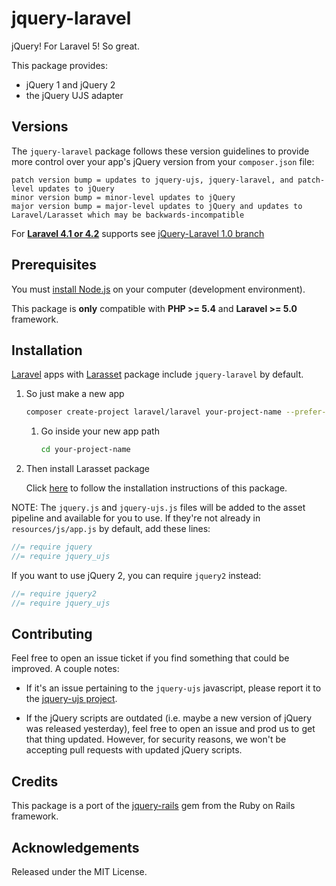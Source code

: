 # jquery-laravel

jQuery! For Laravel 5! So great.

This package provides:

  * jQuery 1 and jQuery 2
  * the jQuery UJS adapter

## Versions

The `jquery-laravel` package follows these version guidelines
to provide more control over your app's jQuery version from your `composer.json` file:

```
patch version bump = updates to jquery-ujs, jquery-laravel, and patch-level updates to jQuery
minor version bump = minor-level updates to jQuery
major version bump = major-level updates to jQuery and updates to Laravel/Larasset which may be backwards-incompatible
```

For [**Laravel 4.1 or 4.2**](http://laravel.com/docs/4.2) supports see [jQuery-Laravel 1.0 branch](https://github.com/efficiently/jquery-laravel/tree/1.0)

## Prerequisites

You must [install Node.js](http://nodejs.org) on your computer (development environment).

This package is **only** compatible with **PHP >= 5.4** and **Laravel >= 5.0** framework.

## Installation

[Laravel](http://laravel.com) apps with [Larasset](https://github.com/efficiently/larasset/tree/1.0) package include `jquery-laravel` by default.

1. So just make a new app

    ```sh
    composer create-project laravel/laravel your-project-name --prefer-dist
    ```

    1. Go inside your new app path

        ```sh
        cd your-project-name
        ```

2. Then install Larasset package

    Click [here](https://github.com/efficiently/larasset/tree/1.0/README.md#installation) to follow the installation instructions of this package.

NOTE: The `jquery.js` and `jquery-ujs.js` files will be added to the asset pipeline and available for you to use.
If they're not already in `resources/js/app.js` by default, add these lines:

```js
//= require jquery
//= require jquery_ujs
```

If you want to use jQuery 2, you can require `jquery2` instead:

```js
//= require jquery2
//= require jquery_ujs
```

## Contributing

Feel free to open an issue ticket if you find something that could be improved. A couple notes:

* If it's an issue pertaining to the `jquery-ujs` javascript, please report it to the [jquery-ujs project](https://github.com/rails/jquery-ujs).

* If the jQuery scripts are outdated (i.e. maybe a new version of jQuery was released yesterday), feel free to open an issue and prod us to get that thing updated. However, for security reasons, we won't be accepting pull requests with updated jQuery scripts.

## Credits

This package is a port of the [jquery-rails](https://github.com/rails/jquery-rails) gem from the Ruby on Rails framework.

## Acknowledgements

Released under the MIT License.
